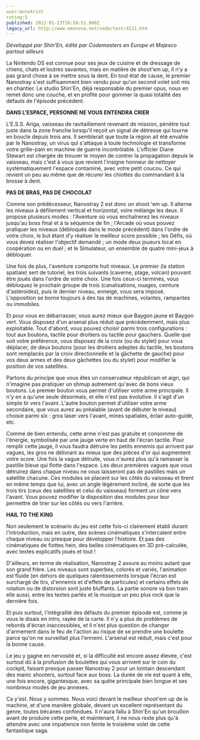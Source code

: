 ```yaml
---
user:Antekrist
rating:5
published: 2012-01-23T16:58:51.000Z
legacy_url: http://www.emunova.net/veda/test/4211.htm
---
```

_Développé par Shin'En, édité par Codemasters en Europe et Majesco partout ailleurs_  

  

La Nintendo DS est connue pour ses jeux de cuisine et de dressage de chiens, chats et loutres savantes, mais en matière de shoot'em up, il n'y a pas grand chose à se mettre sous la dent. En tout état de cause, le premier Nanostray s'est suffisamment bien vendu pour qu'un second volet soit mis en chantier. Le studio Shin'En, déjà responsable du premier opus, nous en remet donc une couche, et en profite pour gommer la quasi totalité des défauts de l'épisode précédent.  

  

**DANS L'ESPACE, PERSONNE NE VOUS ENTENDRA CRIER**  

L'E.S.S. Ariga, vaisseau de ravitaillement revenant de mission, pénètre tout juste dans la zone franche lorsqu'il reçoit un signal de détresse qui tourne en boucle depuis trois ans. Il semblerait que toute la région ait été envahie par le Nanostray, un virus qui s'attaque à toute technologie et transforme votre grille-pain en machine de guerre incontrôlable. L'officier Diane Stewart est chargée de trouver le moyen de contrer la propagation depuis le vaisseau, mais c'est à vous que revient l'insigne honneur de nettoyer systématiquement l'espace contaminé, avec votre petit coucou. Ce qui revient un peu au même que de récurer les chiottes du commandant à la brosse à dent.  

  

**PAS DE BRAS, PAS DE CHOCOLAT**  

Comme son prédécesseur, Nanostray 2 est donc un shoot 'em up. Il alterne les niveaux à défilement vertical et horizontal, voire mélange les deux. Il propose plusieurs modes : l'Aventure où vous enchaînerez les niveaux jusqu'au boss final et à la séquence de fin ; l'Arcade où vous pouvez pratiquer les niveaux (débloqués dans le mode précédent) dans l'ordre de votre choix, le but étant d'y réaliser le meilleur score possible ; les Défis, où vous devez réaliser l'objectif demandé ; un mode deux joueurs local en coopération ou en duel ; et le Simulateur, un ensemble de quatre mini-jeux à débloquer.  

Une fois de plus, l'aventure comporte huit niveaux. Le premier (la station spatiale) sert de tutoriel, les trois suivants (caverne, plage, volcan) pouvant être joués dans l'ordre de votre choix. Une fois ceux-ci terminés, vous débloquez le prochain groupe de trois (canalisations, nuages, ceinture d'astéroïdes), puis le dernier niveau, enneigé, vous sera imposé. L'opposition se borne toujours à des tas de machines, volantes, rampantes ou immobiles.  

Et pour vous en débarrasser, vous aurez mieux que Baygon jaune et Baygon vert. Vous disposez d'un arsenal plus réduit que précédemment, mais plus exploitable. Tout d'abord, vous pouvez choisir parmi trois configurations : tout aux boutons, tactile pour droitiers ou tactile pour gauchers. Quelle que soit votre préférence, vous disposez de la croix (ou du stylet) pour vous déplacer, de deux boutons (pour les droitiers adeptes du tactile, les boutons sont remplacés par la croix directionnelle et la gâchette de gauche) pour vos deux armes et des deux gâchettes (ou du stylet) pour modifier la position de vos satellites.  

Partons du principe que vous êtes un conservateur républicain et aigri, qui n'imagine pas pratiquer un shmup autrement qu'avec de bons vieux boutons. Le premier bouton vous permet d'utiliser votre arme principale. Il n'y en a qu'une seule désormais, et elle n'est pas évolutive. Il s'agit d'un simple tir vers l'avant. L'autre bouton permet d'utiliser votre arme secondaire, que vous aurez au préalable (avant de débuter le niveau) choisie parmi six : gros laser vers l'avant, mines spatiales, éclair auto-guidé, etc.  

Comme de bien entendu, cette arme n'est pas gratuite et consomme de l'énergie, symbolisée par une jauge verte en haut de l'écran tactile. Pour remplir cette jauge, il vous faudra détruire les petits ennemis qui arrivent par vagues, les gros ne délivrant au mieux que des pièces d'or qui augmentent votre score. Une fois la vague détruite, vous n'aurez plus qu'à ramasser la pastille bleue qui flotte dans l'espace. Les deux premières vagues que vous détruirez dans chaque niveau ne vous laisseront pas de pastilles mais un satellite chacune. Ces modules se placent sur les côtés du vaisseau et tirent en même temps que lui, avec un angle légèrement incliné, de sorte que les trois tirs (ceux des satellites et celui du vaisseau) forment un cône vers l'avant. Vous pouvez modifier la disposition des modules pour leur permettre de tirer sur les côtés ou vers l'arrière.  

  

**HAIL TO THE KING**  

Non seulement le scénario du jeu est cette fois-ci clairement établi durant l'introduction, mais en outre, des scènes cinématiques s'intercalent entre chaque niveau ou presque pour développer l'histoire. Et pas des cinématiques de fiottes hein, des belles cinématiques en 3D pré-calculée, avec textes explicatifs joués et tout !  

D'ailleurs, en terme de réalisation, Nanostray 2 assure au moins autant que son grand frère. Les niveaux sont superbes, colorés et variés, l'animation est fluide (en dehors de quelques ralentissements lorsque l'écran est surchargé de tirs, d'ennemis et d'effets de particules) et certains effets de rotation ou de distorsion sont juste bluffants. La partie sonore va bon train elle aussi, entre les textes parlés et la musique un peu plus rock que la dernière fois.  

Et puis surtout, l'intégralité des défauts du premier épisode est, comme je vous le disais en intro, rayée de la carte. Il n'y a plus de problèmes de rebords d'écran inaccessibles, et il n'est plus question de changer d'armement dans le feu de l'action au risque de se prendre une boulette parce qu'on ne surveillait plus l'ennemi. L'arsenal est réduit, mais c'est pour la bonne cause.  

Le jeu y gagne en nervosité et, si la difficulté est encore assez élevée, c'est surtout dû à la profusion de boulettes qui vous arrivent sur le coin du cockpit, faisant presque passer Nanostray 2 pour un lointain descendant des manic shooters, surtout face aux boss. La durée de vie est quant à elle, une fois encore, gigantesque, avec sa quête principale bien longue et ses nombreux modes de jeu annexes.  

Ca y'est. Nous y sommes. Nous voici devant le meilleur shoot'em up de la machine, et d'une manière globale, devant un excellent représentant du genre, toutes bécanes confondues. Il n'aura fallu à Shin'En qu'un brouillon avant de produire cette perle, et maintenant, il ne nous reste plus qu'à attendre avec une impatience non feinte le troisième volet de cette fantastique saga.